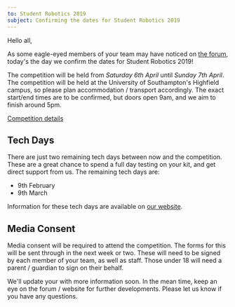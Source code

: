 ```yaml
---
to: Student Robotics 2019
subject: Confirming the dates for Student Robotics 2019
---
```


Hello all,

As some eagle-eyed members of your team may have noticed on [the forum](https://studentrobotics.org/forum/viewtopic.php?f=9&t=35), today's the day we confirm the dates for Student Robotics 2019!

The competition will be held from *Saturday 6th April* until *Sunday 7th April*. The competition will be held at the University of Southampton's Highfield campus, so please plan accommodation / transport accordingly. The exact start/end times are to be confirmed, but doors open 9am, and we aim to finish around 5pm.

[Competition details](https://studentrobotics.org/events/sr2019/competition/)

## Tech Days

There are just two remaining tech days between now and the competition. These are a great chance to spend a full day testing on your kit, and get direct support from us. The remaining tech days are:

- 9th February
- 9th March

Information for these tech days are available on [our website](https://studentrobotics.org/events/).

## Media Consent
Media consent will be required to attend the competition. The forms for this will be sent through in the next week or two. These will need to be signed by each member of your team, as well as staff. Those under 18 will need a parent / guardian to sign on their behalf.

We'll update your with more information soon. In the mean time, keep an eye on the forum / website for further developments. Please let us know if you have any questions.
